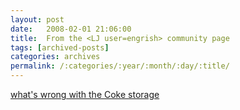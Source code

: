 ```yaml
---
layout: post
date:	2008-02-01 21:06:00
title:  From the <LJ user=engrish> community page
tags: [archived-posts]
categories: archives
permalink: /:categories/:year/:month/:day/:title/
---
```

<a href= "http://www.passiveaggressivenotes.com/wp-content/uploads/2007/12/2080385541_694b193448.jpg"> what's wrong with the Coke storage </a>
